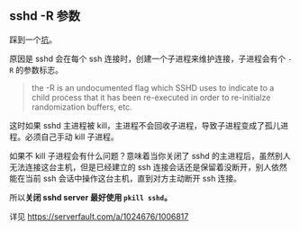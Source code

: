 ## sshd -R 参数

踩到一个[坑](https://github.com/termux/termux-services/issues/18)。

原因是 sshd 会在每个 ssh 连接时，创建一个子进程来维护连接，子进程会有个 `-R` 的参数标志。

> the -R is an undocumented flag which SSHD uses to indicate to a child process that it has been re-executed in order to re-initialze randomization buffers, etc.

这时如果 sshd 主进程被 kill，主进程不会回收子进程，导致子进程变成了孤儿进程。必须自己手动 kill 子进程。

如果不 kill 子进程会有什么问题？意味着当你关闭了 sshd 的主进程后，虽然别人无法连接这台主机，但是已经建立的 ssh 连接会话还是保留着没断开，别人依然能在当前 ssh 会话中操作这台主机，直到对方主动断开 ssh 连接。

所以**关闭 sshd server 最好使用 `pkill sshd`。**

详见 https://serverfault.com/a/1024676/1006817
